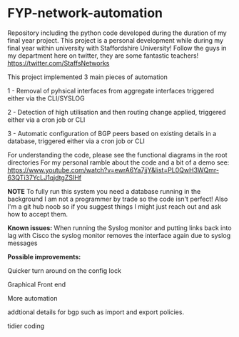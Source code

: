 # FYP-network-automation
Repository including the python code developed during the duration of my final year project.
This project is a personal development while during my final year within university with Staffordshire University!
Follow the guys in my department here on twitter, they are some fantastic teachers! https://twitter.com/StaffsNetworks

This project implemented 3 main pieces of automation

1 - Removal of pyhsical interfaces from aggregate interfaces triggered either via the CLI/SYSLOG

2 - Detection of high utilisation and then routing change applied, triggered either via a cron job or CLI

3 - Automatic configuration of BGP peers based on existing details in a database, triggered either via a cron job or CLI

For understanding the code, please see the functional diagrams in the root directories
For my personal ramble about the code and a bit of a demo see: https://www.youtube.com/watch?v=ewrA6Ya7jjY&list=PL0QwH3WQmr-63QTi37YcLJ1qjdtgZSIHf




**NOTE**
To fully run this system you need a database running in the background
I am not a programmer by trade so the code isn't perfect!
Also I'm a git hub noob so if you suggest things I might just reach out and ask how to accept them.







**Known issues:**
When running the Syslog monitor and putting links back into lag with Cisco the syslog monitor removes the interface again due to syslog messages


**Possible improvements:**

Quicker turn around on the config lock

Graphical Front end

More automation

addtional details for bgp such as import and export policies.

tidier coding



